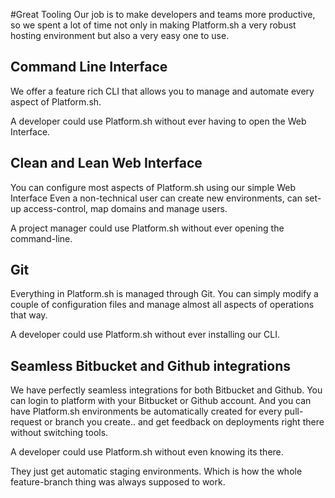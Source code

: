 #Great Tooling
Our job is to make developers and teams more productive, so we spent a lot of
time not only in making Platform.sh a very robust hosting environment but also
a very easy one to use.

## Command Line Interface
We offer a feature rich CLI that allows you to manage and automate every aspect
of Platform.sh. 

A developer could use Platform.sh without ever having to open the Web Interface.

## Clean and Lean Web Interface
You can configure most aspects of Platform.sh using our simple Web Interface
Even a non-technical user can create new environments,  can set-up
access-control, map domains and manage users.

A project manager could use Platform.sh without ever opening the command-line.

## Git
Everything in Platform.sh is managed through Git. You can simply modify a couple
of configuration files and manage almost all aspects of operations that way.

A developer could use Platform.sh without ever installing our CLI.

## Seamless Bitbucket and Github integrations
We have perfectly seamless integrations for both Bitbucket and Github. You can
login to platform with your Bitbucket or Github account. And you can have
Platform.sh environments be automatically created for every pull-request or 
branch you create.. and get feedback on deployments right there without 
switching tools.

A developer could use Platform.sh without even knowing its there. 

They just get automatic staging environments.  Which is how the whole
feature-branch thing was always supposed to work.